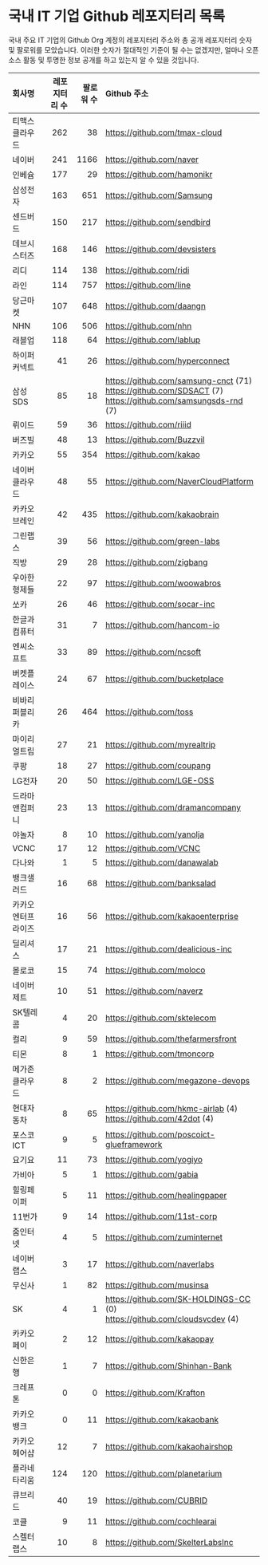 # 국내 IT 기업 Github 레포지터리 목록
국내 주요 IT 기업의 Github Org 계정의 레포지터리 주소와 총 공개 레포지터리 숫자 및 팔로워를 모았습니다. 이러한 숫자가 절대적인 기준이 될 수는 없겠지만, 얼마나 오픈 소스 활동 및 투명한 정보 공개를 하고 있는지 알 수 있을 것입니다.

<!-- MARKDOWN_TABLE(GITHUB): START -->

| **회사명** | **레포지터리 수** | **팔로워 수** | **Github 주소** |
|:---|---:|---:|:---|
| 티맥스클라우드 | 262 | 38 | https://github.com/tmax-cloud |
| 네이버 | 241 | 1166 | https://github.com/naver |
| 인베슘 | 177 | 29 | https://github.com/hamonikr |
| 삼성전자 | 163 | 651 | https://github.com/Samsung |
| 센드버드 | 150 | 217 | https://github.com/sendbird |
| 데브시스터즈 | 168 | 146 | https://github.com/devsisters |
| 리디 | 114 | 138 | https://github.com/ridi |
| 라인 | 114 | 757 | https://github.com/line |
| 당근마켓 | 107 | 648 | https://github.com/daangn |
| NHN | 106 | 506 | https://github.com/nhn |
| 래블업 | 118 | 64 | https://github.com/lablup |
| 하이퍼커넥트 | 41 | 26 | https://github.com/hyperconnect |
| 삼성SDS | 85 | 18 | https://github.com/samsung-cnct (71)<br />https://github.com/SDSACT (7)<br />https://github.com/samsungsds-rnd (7) |
| 뤼이드 | 59 | 36 | https://github.com/riiid |
| 버즈빌 | 48 | 13 | https://github.com/Buzzvil |
| 카카오 | 55 | 354 | https://github.com/kakao |
| 네이버클라우드 | 48 | 55 | https://github.com/NaverCloudPlatform |
| 카카오브레인 | 42 | 435 | https://github.com/kakaobrain |
| 그린랩스 | 39 | 56 | https://github.com/green-labs |
| 직방 | 29 | 28 | https://github.com/zigbang |
| 우아한형제들 | 22 | 97 | https://github.com/woowabros |
| 쏘카 | 26 | 46 | https://github.com/socar-inc |
| 한글과컴퓨터 | 31 | 7 | https://github.com/hancom-io |
| 엔씨소프트 | 33 | 89 | https://github.com/ncsoft |
| 버켓플레이스 | 24 | 67 | https://github.com/bucketplace |
| 비바리퍼블리카 | 26 | 464 | https://github.com/toss |
| 마이리얼트립 | 27 | 21 | https://github.com/myrealtrip |
| 쿠팡 | 18 | 27 | https://github.com/coupang |
| LG전자 | 20 | 50 | https://github.com/LGE-OSS |
| 드라마앤컴퍼니 | 23 | 13 | https://github.com/dramancompany |
| 야놀자 | 8 | 10 | https://github.com/yanolja |
| VCNC | 17 | 12 | https://github.com/VCNC |
| 다나와 | 1 | 5 | https://github.com/danawalab |
| 뱅크샐러드 | 16 | 68 | https://github.com/banksalad |
| 카카오엔터프라이즈 | 16 | 56 | https://github.com/kakaoenterprise |
| 딜리셔스 | 17 | 21 | https://github.com/dealicious-inc |
| 몰로코 | 15 | 74 | https://github.com/moloco |
| 네이버제트 | 10 | 51 | https://github.com/naverz |
| SK텔레콤 | 4 | 20 | https://github.com/sktelecom |
| 컬리 | 9 | 59 | https://github.com/thefarmersfront |
| 티몬 | 8 | 1 | https://github.com/tmoncorp |
| 메가존클라우드 | 8 | 2 | https://github.com/megazone-devops |
| 현대자동차 | 8 | 65 | https://github.com/hkmc-airlab (4)<br />https://github.com/42dot (4) |
| 포스코ICT | 9 | 5 | https://github.com/poscoict-glueframework |
| 요기요 | 11 | 73 | https://github.com/yogiyo |
| 가비아 | 5 | 1 | https://github.com/gabia |
| 힐링페이퍼 | 5 | 11 | https://github.com/healingpaper |
| 11번가 | 9 | 14 | https://github.com/11st-corp |
| 줌인터넷 | 4 | 5 | https://github.com/zuminternet |
| 네이버랩스 | 3 | 17 | https://github.com/naverlabs |
| 무신사 | 1 | 82 | https://github.com/musinsa |
| SK | 4 | 1 | https://github.com/SK-HOLDINGS-CC (0)<br />https://github.com/cloudsvcdev (4) |
| 카카오페이 | 2 | 12 | https://github.com/kakaopay |
| 신한은행 | 1 | 7 | https://github.com/Shinhan-Bank |
| 크레프톤 | 0 | 0 | https://github.com/Krafton |
| 카카오뱅크 | 0 | 11 | https://github.com/kakaobank |
| 카카오헤어샵 | 12 | 7 | https://github.com/kakaohairshop |
| 플라네타리움 | 124 | 120 | https://github.com/planetarium |
| 큐브리드 | 40 | 19 | https://github.com/CUBRID |
| 코클 | 9 | 11 | https://github.com/cochlearai |
| 스켈터랩스 | 10 | 8 | https://github.com/SkelterLabsInc |

<!-- MARKDOWN_TABLE(GITHUB): END -->
